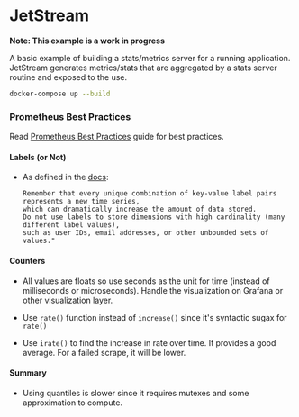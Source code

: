 # JetStream

**Note: This example is a work in progress**

A basic example of building a stats/metrics server for a running application. JetStream generates metrics/stats that are aggregated by a stats server routine and exposed to the use.

```sh
docker-compose up --build

```


### Prometheus Best Practices

Read [Prometheus Best Practices](https://prometheus.io/docs/practices/) guide for best practices.

#### Labels (or Not)

* As defined in the [docs](https://prometheus.io/docs/practices/naming/#labels):

  ```
  Remember that every unique combination of key-value label pairs represents a new time series,
  which can dramatically increase the amount of data stored.
  Do not use labels to store dimensions with high cardinality (many different label values),
  such as user IDs, email addresses, or other unbounded sets of values."
  ```

#### Counters

* All values are floats so use seconds as the unit for time (instead of milliseconds or microseconds).
Handle the visualization on Grafana or other visualization layer.

* Use `rate()` function instead of `increase()` since it's syntactic sugax for `rate()`

* Use `irate()` to find the increase in rate over time. It provides a good average. For a failed scrape, it will be lower.

#### Summary
* Using quantiles is slower since it requires mutexes and some approximation to compute.
